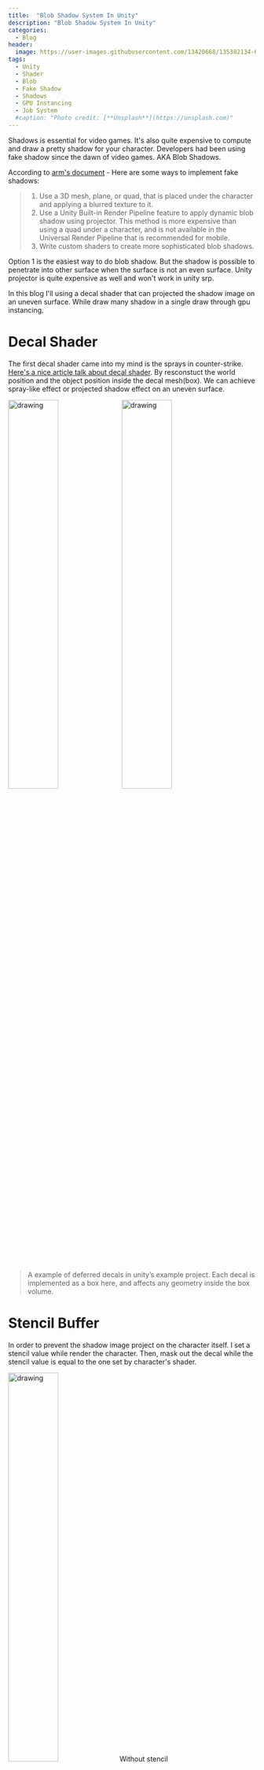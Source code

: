```yaml
---
title:  "Blob Shadow System In Unity"
description: "Blob Shadow System In Unity"
categories:
  - Blog
header:
  image: https://user-images.githubusercontent.com/13420668/135382134-651d6fa9-ef4e-4a31-b394-ecdb647221f5.png
tags:
  - Unity
  - Shader
  - Blob
  - Fake Shadow
  - Shadows
  - GPU Instancing
  - Job System
  #caption: "Photo credit: [**Unsplash**](https://unsplash.com)"
---
```

Shadows is essential for video games. It's also quite expensive to compute and draw a pretty shadow for your character.
Developers had been using fake shadow since the dawn of video games. AKA Blob Shadows.

According to [arm's document](https://developer.arm.com/documentation/102109/0100/Fake-as-much-as-possible) - 
Here are some ways to implement fake shadows:
> 1. Use a 3D mesh, plane, or quad, that is placed under the character and applying a blurred texture to it.
> 2. Use a Unity Built-in Render Pipeline feature to apply dynamic blob shadow using projector. This method is more expensive than using a quad under a character, and is not available in the Universal Render Pipeline that is recommended for mobile.
> 3. Write custom shaders to create more sophisticated blob shadows.

Option 1 is the easiest way to do blob shadow. But the shadow is possible to penetrate into other surface when the surface is not an even surface. Unity projector is quite expensive as well and won't work in unity srp. 

In this blog I'll using a decal shader that can projected the shadow image on an uneven surface. While draw many shadow in a single draw through gpu instancing.

# Decal Shader
The first decal shader came into my mind is the sprays in counter-strike. [Here's a nice article talk about decal shader](https://www.ronja-tutorials.com/post/054-unlit-dynamic-decals/#naive-world-reconstruction). By resconstuct the world position and the object position inside the decal mesh(box). We can achieve spray-like effect or projected shadow effect on an uneven surface. 

<img src="https://user-images.githubusercontent.com/13420668/135374637-3a47c525-6ac7-41f5-8447-c90ae3b259c1.jpg" alt="drawing" width="45%"/> <img src="https://user-images.githubusercontent.com/13420668/135374923-256fe028-ae64-4c07-825e-e7a96f76b752.jpg" alt="drawing" width="45%"/>
> A example of deferred decals in unity’s example project. Each decal is implemented as a box here, and affects any geometry inside the box volume.

# Stencil Buffer
In order to prevent the shadow image project on the character itself. I set a stencil value while render the character. Then, mask out the decal while the stencil value is equal to the one set by character's shader.

<img src="https://user-images.githubusercontent.com/13420668/135374947-7bea1220-6437-4b7b-9d02-b6c05ba656cc.png" alt="drawing" width="45%"/>Without stencil
<img src="https://user-images.githubusercontent.com/13420668/135374949-35e28ee8-3e42-4b6a-a762-63484d929bdc.png" alt="drawing" width="45%"/>Compare stencil buffer using NotEqual

<div class="notice--info text-justify" markdown="1">
For stencil operation you can check [ShaderLab command: Stencil](https://docs.unity3d.com/Manual/SL-Stencil.html)
</div>

# GPU Instancing
We may have many dynamic object on the scene at the same time and require lots of draw calls. Seems quite expensive until gpu instancing came to the rescue once again.

To force enable instancing. I'll use the [Graphics.DrawMeshInstanced](https://docs.unity3d.com/ScriptReference/Graphics.DrawMeshInstanced.html) API. To update all shadow's instance position. we need prepare/update an array of Matrix4x4 that represent each instance's position, rotation, and scale.

![image (4)](https://user-images.githubusercontent.com/13420668/135374954-3f805722-e6fc-4741-8fe4-efd9f51ee5ee.png)
> Draw all decal shaders in 1 set pass call

<div class="notice--info " markdown="1">
For actuall usage of DrawMeshInstanced/DrawMeshInstancedIndirect, you can check the [This tutorial](https://toqoz.fyi/thousands-of-meshes.html) by Michael Palmos.
</div>

# Follow the Owner Object
Assuming all blob shadows owner transform are dynamic, moving object. We will need to update the elements of Matrix4x4 array frequently. Instead of using a big for loop that iterate the array. I use a [IJobParallelForTransform](https://docs.unity3d.com/ScriptReference/Jobs.IJobParallelForTransform.html) job to access all shadow owner's transform position in parallel. This way we can calculate each shadow's Matrix4x4.TRS value parallelly into an native array. Then parse the native array into our managed matrix4x4 array after the job complete.

<div class="notice--info " markdown="1">
The Unity C# Job System lets you write simple and safe multithreaded code that interacts with the Unity Engine for enhanced game performance. Check officail manual [here](https://docs.unity3d.com/Manual/JobSystem.html)
</div>

# Find the Projected Point on Surface
To find the correct projected point on the ground. We need to cast a ray downward to the ground for each dynamic objects. Since we already use job system to calculate the matrix4x4 value. We can use [RaycastCommand](https://docs.unity3d.com/ScriptReference/RaycastCommand.html) to do all the ray casting which can naturally work with other jobs.

![image (1)](https://user-images.githubusercontent.com/13420668/135379258-09d463a4-5546-4780-be43-1fc2692e009c.png)
> cast a ray downward to find the desired projected point for decal shadows
